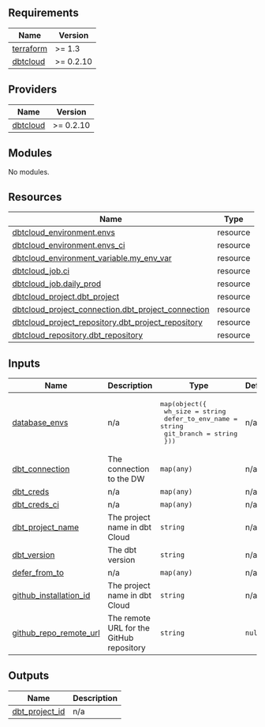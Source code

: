 <!-- BEGIN_TF_DOCS -->
## Requirements

| Name | Version |
|------|---------|
| <a name="requirement_terraform"></a> [terraform](#requirement\_terraform) | >= 1.3 |
| <a name="requirement_dbtcloud"></a> [dbtcloud](#requirement\_dbtcloud) | >= 0.2.10 |

## Providers

| Name | Version |
|------|---------|
| <a name="provider_dbtcloud"></a> [dbtcloud](#provider\_dbtcloud) | >= 0.2.10 |

## Modules

No modules.

## Resources

| Name | Type |
|------|------|
| [dbtcloud_environment.envs](https://registry.terraform.io/providers/dbt-labs/dbtcloud/latest/docs/resources/environment) | resource |
| [dbtcloud_environment.envs_ci](https://registry.terraform.io/providers/dbt-labs/dbtcloud/latest/docs/resources/environment) | resource |
| [dbtcloud_environment_variable.my_env_var](https://registry.terraform.io/providers/dbt-labs/dbtcloud/latest/docs/resources/environment_variable) | resource |
| [dbtcloud_job.ci](https://registry.terraform.io/providers/dbt-labs/dbtcloud/latest/docs/resources/job) | resource |
| [dbtcloud_job.daily_prod](https://registry.terraform.io/providers/dbt-labs/dbtcloud/latest/docs/resources/job) | resource |
| [dbtcloud_project.dbt_project](https://registry.terraform.io/providers/dbt-labs/dbtcloud/latest/docs/resources/project) | resource |
| [dbtcloud_project_connection.dbt_project_connection](https://registry.terraform.io/providers/dbt-labs/dbtcloud/latest/docs/resources/project_connection) | resource |
| [dbtcloud_project_repository.dbt_project_repository](https://registry.terraform.io/providers/dbt-labs/dbtcloud/latest/docs/resources/project_repository) | resource |
| [dbtcloud_repository.dbt_repository](https://registry.terraform.io/providers/dbt-labs/dbtcloud/latest/docs/resources/repository) | resource |

## Inputs

| Name | Description | Type | Default | Required |
|------|-------------|------|---------|:--------:|
| <a name="input_database_envs"></a> [database\_envs](#input\_database\_envs) | n/a | <pre>map(object({<br>    wh_size           = string<br>    defer_to_env_name = string<br>    git_branch        = string<br>  }))</pre> | n/a | yes |
| <a name="input_dbt_connection"></a> [dbt\_connection](#input\_dbt\_connection) | The connection to the DW | `map(any)` | n/a | yes |
| <a name="input_dbt_creds"></a> [dbt\_creds](#input\_dbt\_creds) | n/a | `map(any)` | n/a | yes |
| <a name="input_dbt_creds_ci"></a> [dbt\_creds\_ci](#input\_dbt\_creds\_ci) | n/a | `map(any)` | n/a | yes |
| <a name="input_dbt_project_name"></a> [dbt\_project\_name](#input\_dbt\_project\_name) | The project name in dbt Cloud | `string` | n/a | yes |
| <a name="input_dbt_version"></a> [dbt\_version](#input\_dbt\_version) | The dbt version | `string` | n/a | yes |
| <a name="input_defer_from_to"></a> [defer\_from\_to](#input\_defer\_from\_to) | n/a | `map(any)` | n/a | yes |
| <a name="input_github_installation_id"></a> [github\_installation\_id](#input\_github\_installation\_id) | The project name in dbt Cloud | `string` | n/a | yes |
| <a name="input_github_repo_remote_url"></a> [github\_repo\_remote\_url](#input\_github\_repo\_remote\_url) | The remote URL for the GitHub repository | `string` | `null` | no |

## Outputs

| Name | Description |
|------|-------------|
| <a name="output_dbt_project_id"></a> [dbt\_project\_id](#output\_dbt\_project\_id) | n/a |
<!-- END_TF_DOCS -->